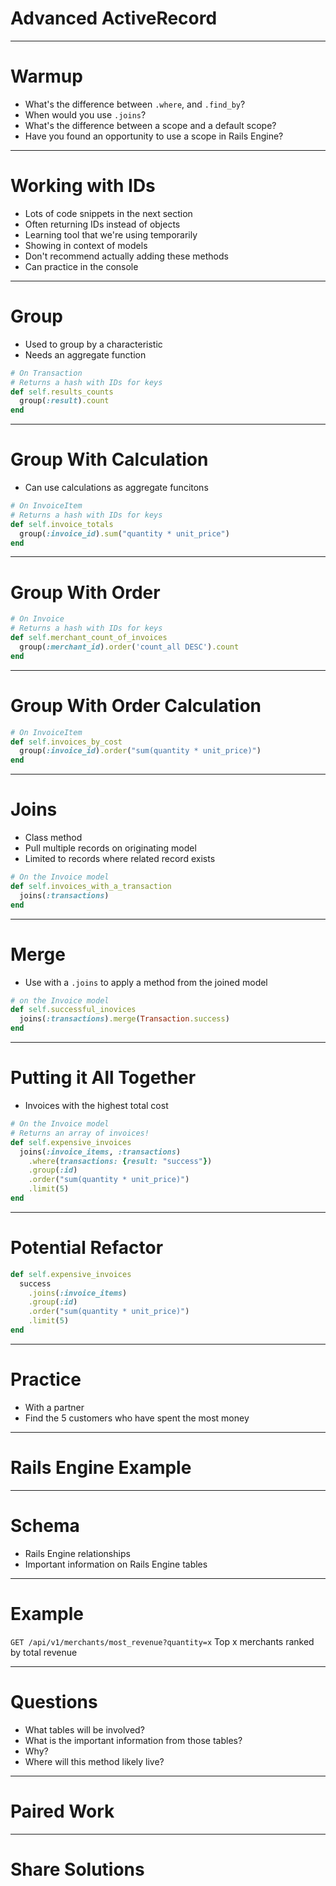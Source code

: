 # Advanced ActiveRecord

---

# Warmup

* What's the difference between `.where`, and `.find_by`?
* When would you use `.joins`?
* What's the difference between a scope and a default scope?
* Have you found an opportunity to use a scope in Rails Engine?

---

# Working with IDs

* Lots of code snippets in the next section
* Often returning IDs instead of objects
* Learning tool that we're using temporarily
* Showing in context of models
* Don't recommend actually adding these methods
* Can practice in the console

---

# Group

* Used to group by a characteristic
* Needs an aggregate function

```ruby
# On Transaction
# Returns a hash with IDs for keys
def self.results_counts
  group(:result).count
end
```

---

# Group With Calculation

* Can use calculations as aggregate funcitons

```ruby
# On InvoiceItem
# Returns a hash with IDs for keys
def self.invoice_totals
  group(:invoice_id).sum("quantity * unit_price")
end
```

---

# Group With Order

```ruby
# On Invoice
# Returns a hash with IDs for keys
def self.merchant_count_of_invoices
  group(:merchant_id).order('count_all DESC').count
end
```

---

# Group With Order Calculation

```ruby
# On InvoiceItem
def self.invoices_by_cost
  group(:invoice_id).order("sum(quantity * unit_price)")
end
```

---

# Joins

* Class method
* Pull multiple records on originating model
* Limited to records where related record exists

```ruby
# On the Invoice model
def self.invoices_with_a_transaction
  joins(:transactions)
end
```

---

# Merge

* Use with a `.joins` to apply a method from the joined model

```ruby
# on the Invoice model
def self.successful_inovices
  joins(:transactions).merge(Transaction.success)
end
```

---

# Putting it All Together

* Invoices with the highest total cost

```ruby
# On the Invoice model
# Returns an array of invoices!
def self.expensive_invoices
  joins(:invoice_items, :transactions)
    .where(transactions: {result: "success"})
    .group(:id)
    .order("sum(quantity * unit_price)")
    .limit(5)
end
```

---

# Potential Refactor

```ruby
def self.expensive_invoices
  success
    .joins(:invoice_items)
    .group(:id)
    .order("sum(quantity * unit_price)")
    .limit(5)
end
```

---

# Practice

* With a partner
* Find the 5 customers who have spent the most money

---

# Rails Engine Example

---

# Schema

* Rails Engine relationships
* Important information on Rails Engine tables

---

# Example

`GET /api/v1/merchants/most_revenue?quantity=x`
Top x merchants ranked by total revenue

---

# Questions

* What tables will be involved?
* What is the important information from those tables?
* Why?
* Where will this method likely live?

---

# Paired Work

---

# Share Solutions
